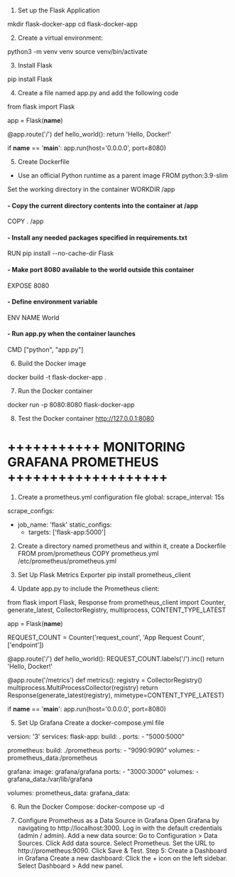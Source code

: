 1.  Set up the Flask Application

mkdir flask-docker-app
cd flask-docker-app

2. Create a virtual environment:

python3 -m venv venv
source venv/bin/activate

3. Install Flask

pip install Flask

4. Create a file named app.py and add the following code

from flask import Flask

app = Flask(__name__)

@app.route('/')
def hello_world():
    return 'Hello, Docker!'

if __name__ == '__main__':
    app.run(host='0.0.0.0', port=8080)

5. Create Dockerfile

- Use an official Python runtime as a parent image
FROM python:3.9-slim

Set the working directory in the container
WORKDIR /app

#### - Copy the current directory contents into the container at /app
COPY . /app

#### - Install any needed packages specified in requirements.txt
RUN pip install --no-cache-dir Flask

#### - Make port 8080 available to the world outside this container
EXPOSE 8080

#### - Define environment variable
ENV NAME World

#### - Run app.py when the container launches
CMD ["python", "app.py"]


6. Build the Docker image

docker build -t flask-docker-app .

7. Run the Docker container

docker run -p 8080:8080 flask-docker-app

8. Test the Docker container
http://127.0.0.1:8080






# +++++++++++ MONITORING GRAFANA PROMETHEUS +++++++++++++++++++

1. Create a prometheus.yml configuration file
global:
  scrape_interval: 15s

scrape_configs:
  - job_name: 'flask'
    static_configs:
      - targets: ['flask-app:5000']



2. Create a directory named prometheus and within it, create a Dockerfile 
FROM prom/prometheus
COPY prometheus.yml /etc/prometheus/prometheus.yml


3. Set Up Flask Metrics Exporter
pip install prometheus_client


4. Update app.py to include the Prometheus client:

from flask import Flask, Response
from prometheus_client import Counter, generate_latest, CollectorRegistry, multiprocess, CONTENT_TYPE_LATEST

app = Flask(__name__)

REQUEST_COUNT = Counter('request_count', 'App Request Count', ['endpoint'])

@app.route('/')
def hello_world():
    REQUEST_COUNT.labels('/').inc()
    return 'Hello, Docker!'

@app.route('/metrics')
def metrics():
    registry = CollectorRegistry()
    multiprocess.MultiProcessCollector(registry)
    return Response(generate_latest(registry), mimetype=CONTENT_TYPE_LATEST)

if __name__ == '__main__':
    app.run(host='0.0.0.0', port=8080)


5. Set Up Grafana
Create a docker-compose.yml file

version: '3'
services:
  flask-app:
    build: .
    ports:
      - "5000:5000"

  prometheus:
    build: ./prometheus
    ports:
      - "9090:9090"
    volumes:
      - prometheus_data:/prometheus

  grafana:
    image: grafana/grafana
    ports:
      - "3000:3000"
    volumes:
      - grafana_data:/var/lib/grafana

volumes:
  prometheus_data:
  grafana_data:


6. Run the Docker Compose:
docker-compose up -d


7. Configure Prometheus as a Data Source in Grafana
Open Grafana by navigating to http://localhost:3000.
Log in with the default credentials (admin / admin).
Add a new data source:
Go to Configuration > Data Sources.
Click Add data source.
Select Prometheus.
Set the URL to http://prometheus:9090.
Click Save & Test.
Step 5: Create a Dashboard in Grafana
Create a new dashboard:
Click the + icon on the left sidebar.
Select Dashboard > Add new panel.

